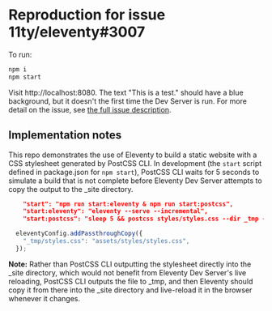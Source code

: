 # Reproduction for issue 11ty/eleventy#3007

To run:

```bash
npm i
npm start
```

Visit http://localhost:8080. The text "This is a test." should have a blue background, but it doesn't the first time the Dev Server is run. For more detail on the issue, see [the full issue description](https://github.com/11ty/eleventy/issues/3007).

## Implementation notes

This repo demonstrates the use of Eleventy to build a static website with a CSS stylesheet generated by PostCSS CLI. In development (the `start` script defined in package.json for `npm start`), PostCSS CLI waits for 5 seconds to simulate a build that is not complete before Eleventy Dev Server attempts to copy the output to the _site directory.

```json
    "start": "npm run start:eleventy & npm run start:postcss",
    "start:eleventy": "eleventy --serve --incremental",
    "start:postcss": "sleep 5 && postcss styles/styles.css --dir _tmp --watch --verbose",
```

```js
  eleventyConfig.addPassthroughCopy({
    "_tmp/styles.css": "assets/styles/styles.css",
  });
```

**Note:** Rather than PostCSS CLI outputting the stylesheet directly into the _site directory, which would not benefit from Eleventy Dev Server's live reloading, PostCSS CLI outputs the file to _tmp, and then Eleventy should copy it from there into the _site directory and live-reload it in the browser whenever it changes.
